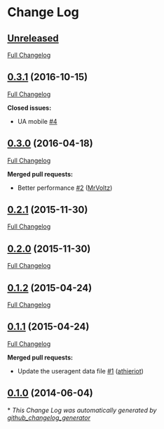# Change Log

## [Unreleased](https://github.com/skratchdot/random-useragent/tree/HEAD)

[Full Changelog](https://github.com/skratchdot/random-useragent/compare/0.3.1...HEAD)

## [0.3.1](https://github.com/skratchdot/random-useragent/tree/0.3.1) (2016-10-15)
[Full Changelog](https://github.com/skratchdot/random-useragent/compare/0.3.0...0.3.1)

**Closed issues:**

- UA mobile [\#4](https://github.com/skratchdot/random-useragent/issues/4)

## [0.3.0](https://github.com/skratchdot/random-useragent/tree/0.3.0) (2016-04-18)
[Full Changelog](https://github.com/skratchdot/random-useragent/compare/0.2.1...0.3.0)

**Merged pull requests:**

- Better performance [\#2](https://github.com/skratchdot/random-useragent/pull/2) ([MrVoltz](https://github.com/MrVoltz))

## [0.2.1](https://github.com/skratchdot/random-useragent/tree/0.2.1) (2015-11-30)
[Full Changelog](https://github.com/skratchdot/random-useragent/compare/0.2.0...0.2.1)

## [0.2.0](https://github.com/skratchdot/random-useragent/tree/0.2.0) (2015-11-30)
[Full Changelog](https://github.com/skratchdot/random-useragent/compare/0.1.2...0.2.0)

## [0.1.2](https://github.com/skratchdot/random-useragent/tree/0.1.2) (2015-04-24)
[Full Changelog](https://github.com/skratchdot/random-useragent/compare/0.1.1...0.1.2)

## [0.1.1](https://github.com/skratchdot/random-useragent/tree/0.1.1) (2015-04-24)
[Full Changelog](https://github.com/skratchdot/random-useragent/compare/0.1.0...0.1.1)

**Merged pull requests:**

- Update the useragent data file [\#1](https://github.com/skratchdot/random-useragent/pull/1) ([athieriot](https://github.com/athieriot))

## [0.1.0](https://github.com/skratchdot/random-useragent/tree/0.1.0) (2014-06-04)


\* *This Change Log was automatically generated by [github_changelog_generator](https://github.com/skywinder/Github-Changelog-Generator)*
